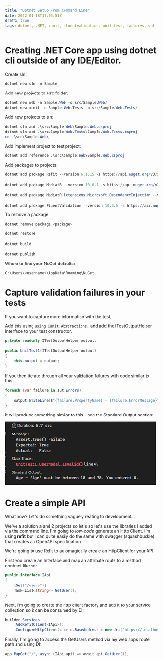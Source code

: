 ```yaml
---
title: "Dotnet Setup From Command Line"
date: 2022-01-18T17:06:51Z
draft: true
tags: dotnet, .NET, xunit, fluentvalidation, unit test, failures, sut
---
```


# Creating .NET Core app using dotnet cli outside of any IDE/Editor.

Create sln:

```powershell
dotnet new sln -n Sample
```

Add new projects to /src folder:

```powershell
dotnet new web -n Sample.Web -o src/Sample.Web/
dotnet new xunit -n Sample.Web.Tests -o src/Sample.Web.Tests/
```

Add new projects to sln:

```powershell
dotnet sln add .\src\Sample.Web\Sample.Web.csproj
dotnet sln add .\src\Sample.Web.Tests\Sample.Web.Tests.csproj
cd .\src\Sample.Web\
```

Add implement project to test project:

```powershell
dotnet add reference .\src\Sample.Web\Sample.Web.csproj
```

Add packages to projects:

```powershell
dotnet add package Refit --version 6.1.15 -s https://api.nuget.org/v3/index.json

dotnet add package MediatR --version 10.0.1 -s https://api.nuget.org/v3/index.json

dotnet add package MediatR.Extensions.Microsoft.DependencyInjection --version 10.0.1 -s https://api.nuget.org/v3/index.json

dotnet add package FluentValidation --version 10.3.6 -s https://api.nuget.org/v3/index.json
```

To remove a package:

```powershell
dotnet remove package <package>
```


```powershell
dotnet restore

dotnet build

dotnet publish
```

Where to find your NuGet defaults:

```powershell
C:\Users\<username>\AppData\Roaming\NuGet
```

# Capture validation failures in your tests

If you want to capture more information with the test,

Add this using `using Xunit.Abstractions;` and add the ITestOutputHelper interface to your test constructor.

```csharp
private readonly ITestOutputHelper output;

public UnitTest1(ITestOutputHelper output)
{
    this.output = output;
}
```

If you then iterate through all your validation failures with code similar to this:

```csharp
foreach (var failure in sut.Errors)
{
    output.WriteLine($"{failure.PropertyName} - {failure.ErrorMessage}");
}
```

It will produce something similar to this - see the Standard Output section:

![](img/2022-01-23-11-43-43.png)

# Create a simple API

What now?  Let's do something vaguely reating to development...

We've a solution a and 2 projects so let's so let's use the libraries I added via the command line.  I'm going to _low-code_  generate an Http Client.  I'm using **refit** but I can quite easily do the same with swagger (squashbuckle) that creates an OpenAPI specification.

We're going to use Refit to automagically create an HttpClient for your API.

First you create an Interface and map an attribute route to a method contract like so:

```csharp
public interface IApi
{
    [Get("/users")]
    Task<List<string>> GetUser();
}
```

Next, I'm going to create the http client factory and add it to your service collection so it can be consumed by DI:

```csharp
builder.Services
    .AddRefitClient<IApi>()
    .ConfigureHttpClient(c => c.BaseAddress = new Uri("https://localhost:7240"));

```

Finally, I'm going to access the GetUsers method via my web apps route path and using DI:

```csharp
app.MapGet("/", async (IApi api) => await api.GetUser());
```